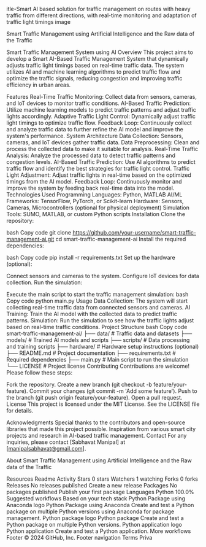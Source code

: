 itle-Smart Al based solution for traffic management on routes with heavy traffic from different directions, with real-time monitoring and adaptation of traffic light timings
image

Smart Traffic Management using Artificial Intelligence and the Raw data of the Traffic

Smart Traffic Management System using AI Overview This project aims to develop a Smart AI-Based Traffic Management System that dynamically adjusts traffic light timings based on real-time traffic data. The system utilizes AI and machine learning algorithms to predict traffic flow and optimize the traffic signals, reducing congestion and improving traffic efficiency in urban areas.

Features Real-Time Traffic Monitoring: Collect data from sensors, cameras, and IoT devices to monitor traffic conditions. AI-Based Traffic Prediction: Utilize machine learning models to predict traffic patterns and adjust traffic lights accordingly. Adaptive Traffic Light Control: Dynamically adjust traffic light timings to optimize traffic flow. Feedback Loop: Continuously collect and analyze traffic data to further refine the AI model and improve the system's performance. System Architecture Data Collection: Sensors, cameras, and IoT devices gather traffic data. Data Preprocessing: Clean and process the collected data to make it suitable for analysis. Real-Time Traffic Analysis: Analyze the processed data to detect traffic patterns and congestion levels. AI-Based Traffic Prediction: Use AI algorithms to predict traffic flow and identify the best strategies for traffic light control. Traffic Light Adjustment: Adjust traffic lights in real-time based on the optimized timings from the AI model. Feedback Loop: Continuously monitor and improve the system by feeding back real-time data into the model. Technologies Used Programming Languages: Python, MATLAB AI/ML Frameworks: TensorFlow, PyTorch, or Scikit-learn Hardware: Sensors, Cameras, Microcontrollers (optional for physical deployment) Simulation Tools: SUMO, MATLAB, or custom Python scripts Installation Clone the repository:

bash Copy code git clone https://github.com/your-username/smart-traffic-management-ai.git cd smart-traffic-management-ai Install the required dependencies:

bash Copy code pip install -r requirements.txt Set up the hardware (optional):

Connect sensors and cameras to the system. Configure IoT devices for data collection. Run the simulation:

Execute the main script to start the traffic management simulation: bash Copy code python main.py Usage Data Collection: The system will start collecting real-time traffic data from connected sensors and cameras. AI Training: Train the AI model with the collected data to predict traffic patterns. Simulation: Run the simulation to see how the traffic lights adjust based on real-time traffic conditions. Project Structure bash Copy code smart-traffic-management-ai/ ├── data/ # Traffic data and datasets ├── models/ # Trained AI models and scripts ├── scripts/ # Data processing and training scripts ├── hardware/ # Hardware setup instructions (optional) ├── README.md # Project documentation ├── requirements.txt # Required dependencies ├── main.py # Main script to run the simulation └── LICENSE # Project license Contributing Contributions are welcome! Please follow these steps:

Fork the repository. Create a new branch (git checkout -b feature/your-feature). Commit your changes (git commit -m 'Add some feature'). Push to the branch (git push origin feature/your-feature). Open a pull request. License This project is licensed under the MIT License. See the LICENSE file for details.

Acknowledgments Special thanks to the contributors and open-source libraries that made this project possible. Inspiration from various smart city projects and research in AI-based traffic management. Contact For any inquiries, please contact [Sabhavat Manipal] at [manipalsabhavat@gmail.com].

About
Smart Traffic Management using Artificial Intelligence and the Raw data of the Traffic

Resources
 Readme
 Activity
Stars
 0 stars
Watchers
 1 watching
Forks
 0 forks
Releases
No releases published
Create a new release
Packages
No packages published
Publish your first package
Languages
Python
100.0%
Suggested workflows
Based on your tech stack
Python Package using Anaconda logo
Python Package using Anaconda
Create and test a Python package on multiple Python versions using Anaconda for package management.
Python package logo
Python package
Create and test a Python package on multiple Python versions.
Python application logo
Python application
Create and test a Python application.
More workflows
Footer
© 2024 GitHub, Inc.
Footer navigation
Terms
Priva
